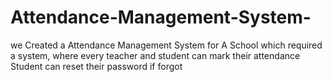 # Attendance-Management-System-
we Created a Attendance Management System for A School which required a system, where every teacher and student can mark their attendance 
Student can reset their password if forgot
